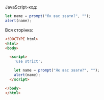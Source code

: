JavaScript-код:

```js demo run
let name = prompt("Як вас звати?", "");
alert(name);
```

Вся сторінка:

```html
<!DOCTYPE html>
<html>
<body>

  <script>
    'use strict';

    let name = prompt("Як вас звати?", "");
    alert(name);
  </script>

</body>
</html>
```
